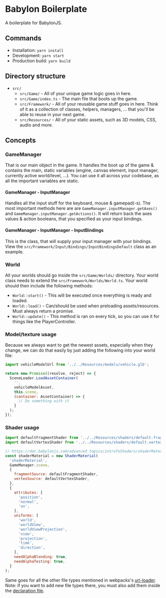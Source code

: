 # Babylon Boilerplate

A boilerplate for BabylonJS.

## Commands

* Installation: `yarn install`
* Development: `yarn start`
* Production build: `yarn build`

## Directory structure

* `src/`
  * `src/Game/` - All of your unique game logic goes in here.
  * `src/Game/index.ts` - The main file that boots up the game.
  * `src/Framework/` - All of your reusable game stuff goes in here. Think of it as a collection of classes, helpers, managers, ... that you'll be able to reuse in your next game.
  * `src/Resources/` - All of your static assets, such as 3D models, CSS, audio and more.

## Concepts

### GameManager

That is our main object in the game. It handles the boot up of the game & contains the main, static variables (engine, canvas element, input manager, currently active world/level, ...). You can use it all across your codebase, as all the important variables are static.

#### GameManager - InputManager

Handles all the input stuff for the keyboard, mouse & gamepad(-s). The most important methods here are are `GameManager.inputManager.getAxes()` and `GameManager.inputManager.getActions()`. It will return back the axes values & action booleans, that you specified as your input bindings.

#### GameManager - InputManager - InputBindings

This is the class, that will supply your input manager with your bindings. View the `src/Framework/Input/Bindings/InputBindingsDefault` class as an example.

### World

All your worlds should go inside the `src/Game/Worlds/` directory. Your world class needs to extend the `src/Framework/Worlds/World.ts`. Your world should then include the following methods:

* `World::start()` - This will be executed once everything is ready and loaded.
* `World::load()` - Can/should be used when preloading assets/resources. Must always return a promise.
* `World::update()` - This method is ran on every tick, so you can use it for things like the PlayerController.

### Model/texture usage

Because we always want to get the newest assets, especially when they change, we can do that easily by just adding the following into your world file:

```javascript
import vehicleModelUrl from '../../Resources/models/vehicle.glb';

return new Promise((resolve, reject) => {
  SceneLoader.LoadAssetContainer(
    '',
    vehicleModelAsset,
    this.scene,
    (container: AssetContainer) => {
      // Do something with it
    }
  );
});
```

### Shader usage

```javascript
import defaultFragmentShader from '../../Resources/shaders/default.fragment.fx';
import defaultVertexShader from '../../Resources/shaders/default.vertex.fx';

// https://doc.babylonjs.com/advanced_topics/introToShaders/shaderMaterial
const shaderMaterial = new ShaderMaterial(
  'shaderMaterial',
  GameManager.scene,
  {
    fragmentSource: defaultFragmentShader,
    vertexSource: defaultVertexShader,
  },
  {
    attributes: [
      'position',
      'normal',
      'uv',
    ],
    uniforms: [
      'world',
      'worldView',
      'worldViewProjection',
      'view',
      'projection',
      'time',
      'direction',
    ],
    needAlphaBlending: true,
    needAlphaTesting: true,
  }
);
```

Same goes for all the other file types mentioned in webpacks's [url-loader](https://github.com/bobalazek/babylon-boilerplate/blob/master/webpack.common.js#L68). Note: if you want to add new file types there, you must also add them inside the [declaration file](https://github.com/bobalazek/babylon-boilerplate/blob/master/src/declarations.d.ts).
